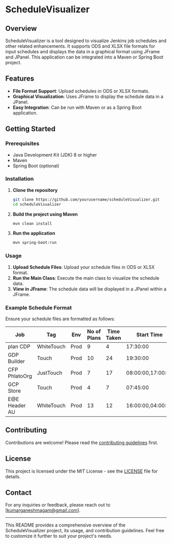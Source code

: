 # ScheduleVisualizer

## Overview
ScheduleVisualizer is a tool designed to visualize Jenkins job schedules and other related enhancements. It supports ODS and XLSX file formats for input schedules and displays the data in a graphical format using JFrame and JPanel. This application can be integrated into a Maven or Spring Boot project.

## Features
- **File Format Support**: Upload schedules in ODS or XLSX formats.
- **Graphical Visualization**: Uses JFrame to display the schedule data in a JPanel.
- **Easy Integration**: Can be run with Maven or as a Spring Boot application.

## Getting Started

### Prerequisites
- Java Development Kit (JDK) 8 or higher
- Maven
- Spring Boot (optional)

### Installation

1. **Clone the repository**
   ```bash
   git clone https://github.com/yourusername/scheduleVisualizer.git
   cd scheduleVisualizer
   ```

2. **Build the project using Maven**
   ```bash
   mvn clean install
   ```

3. **Run the application**
   ```bash
   mvn spring-boot:run
   ```

### Usage
1. **Upload Schedule Files**: Upload your schedule files in ODS or XLSX format.
2. **Run the Main Class**: Execute the main class to visualize the schedule data.
3. **View in JFrame**: The schedule data will be displayed in a JPanel within a JFrame.

### Example Schedule Format
Ensure your schedule files are formatted as follows:

| Job          | Tag         | Env  | No of Plans | Time Taken | Start Time            | isActive |
|--------------|-------------|------|-------------|------------|-----------------------|----------|
| plan CDP     | WhiteTouch  | Prod | 9           | 4          | 17:30:00              | TRUE     |
| GDP Builder  | Touch       | Prod | 10          | 24         | 19:30:00              | TRUE     |
| CFP PhlatoOrg| JustTouch   | Prod | 7           | 17         | 08:00:00,17:00:00     | TRUE     |
| GCP Store    | Touch       | Prod | 4           | 7          | 07:45:00              | TRUE     |
| E@E Header AU| WhiteTouch  | Prod | 13          | 12         | 16:00:00,04:00:00     | FALSE    |

## Contributing
Contributions are welcome! Please read the [contributing guidelines](CONTRIBUTING.md) first.

## License
This project is licensed under the MIT License - see the [LICENSE](LICENSE) file for details.

## Contact
For any inquiries or feedback, please reach out to [kumarganeshmagam@gmail.com].

---

This README provides a comprehensive overview of the ScheduleVisualizer project, its usage, and contribution guidelines. Feel free to customize it further to suit your project's needs.
